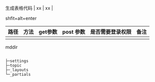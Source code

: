生成表格代码 | xx | xx |  

shfit+alt+enter

| 路径 | 方法 | get参数 | post 参数 | 是否需要登录权限 | 备注 |
| ---- | ---- | ------- | --------- | ---------------- | ---- |
|      |      |         |           |                  |      |





mddir 

``` select a language

├─settings
├─topic
├─_layouts
└─_partials
    


```





 	


